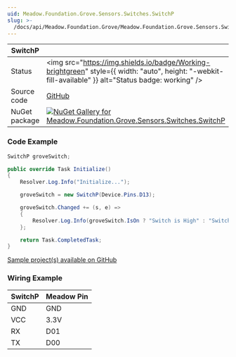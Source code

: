 ```yaml
---
uid: Meadow.Foundation.Grove.Sensors.Switches.SwitchP
slug: >-
  /docs/api/Meadow.Foundation.Grove/Meadow.Foundation.Grove.Sensors.Switches.SwitchP
---
```


| SwitchP | |
|--------|--------|
| Status | <img src="https://img.shields.io/badge/Working-brightgreen" style={{ width: "auto", height: "-webkit-fill-available" }} alt="Status badge: working" /> |
| Source code | [GitHub](https://github.com/WildernessLabs/Meadow.Foundation.Grove/tree/main/Source/SwitchP) |
| NuGet package | <a href="https://www.nuget.org/packages/Meadow.Foundation.Grove.Sensors.Switches.SwitchP/" target="_blank"><img src="https://img.shields.io/nuget/v/Meadow.Foundation.Grove.Sensors.Switches.SwitchP.svg?label=Meadow.Foundation.Grove.Sensors.Switches.SwitchP" alt="NuGet Gallery for Meadow.Foundation.Grove.Sensors.Switches.SwitchP" /></a> |

### Code Example

```csharp
SwitchP groveSwitch;

public override Task Initialize()
{
    Resolver.Log.Info("Initialize...");

    groveSwitch = new SwitchP(Device.Pins.D13);

    groveSwitch.Changed += (s, e) =>
    {
        Resolver.Log.Info(groveSwitch.IsOn ? "Switch is High" : "Switch is Low");
    };

    return Task.CompletedTask;
}

```

[Sample project(s) available on GitHub](https://github.com/WildernessLabs/Meadow.Foundation.Grove/tree/main/Source/SwitchP/Sample/SwitchP_Sample)

### Wiring Example

| SwitchP | Meadow Pin |
|--------|------------|
| GND    | GND        |
| VCC    | 3.3V       |
| RX     | D01        |
| TX     | D00        |
